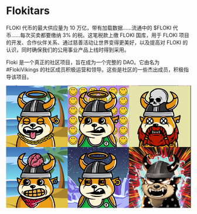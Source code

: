 # Flokitars

FLOKI 代币的最大供应量为 10 万亿，带有加载数据......流通中的 $FLOKI 代币......每次买卖都要缴纳 3% 的税。这笔税款上缴 FLOKI 国库，用于 FLOKI 项目的开发、合作伙伴关系、通过慈善活动让世界变得更美好，以及提高对 FLOKI 的认识，同时确保我们的公用事业产品上线时得到采用。

Floki 是一个真正的社区项目，旨在成为一个完整的 DAO。它由名为#FlokiVikings 的社区成员积极运营和领导。这些是社区的一些杰出成员，积极指导该项目。

![nft](01.png)
